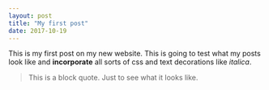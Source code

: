 ```yaml
---
layout: post
title: "My first post"
date: 2017-10-19
---
```


This is my first post on my new website. This is going to test what my posts look like and <b>incorporate</b> all sorts of
css and text decorations like <i>italica</i>.

<blockquote>
<p> This is a block quote. Just to see what it looks like.</p>
</blockquote>


